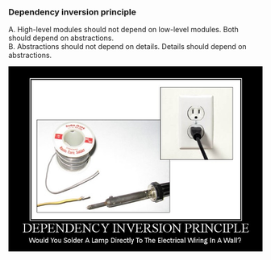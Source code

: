 ### Dependency inversion principle

A. High-level modules should not depend on low-level modules. Both should depend on abstractions.  
B. Abstractions should not depend on details. Details should depend on abstractions.



![](/assets/dependence_invariance.png)

